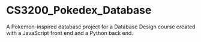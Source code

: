 # CS3200_Pokedex_Database
A Pokemon-inspired database project for a Database Design course created with a JavaScript front end and a Python back end.
